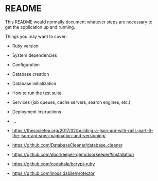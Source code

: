 # README

This README would normally document whatever steps are necessary to get the
application up and running.

Things you may want to cover:

* Ruby version

* System dependencies

* Configuration

* Database creation

* Database initialization

* How to run the test suite

* Services (job queues, cache servers, search engines, etc.)

* Deployment instructions

* ...


* https://thesocietea.org/2017/02/building-a-json-api-with-rails-part-6-the-json-api-spec-pagination-and-versioning/

* https://github.com/DatabaseCleaner/database_cleaner

* https://github.com/doorkeeper-gem/doorkeeper#installation

* https://github.com/codahale/bcrypt-ruby

* https://github.com/inossidabile/protector
